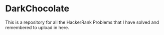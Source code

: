 # DarkChocolate

This is a repository for all the HackerRank Problems that I have solved and remembered to upload in here.